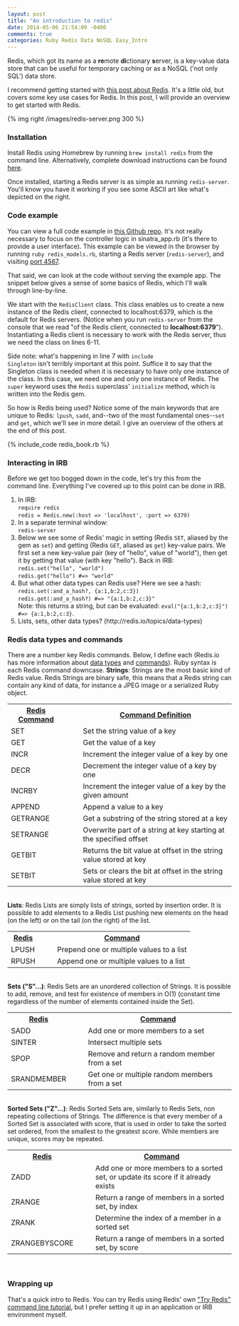 ```yaml
---
layout: post
title: "An introduction to redis"
date: 2014-05-06 21:54:09 -0400
comments: true
categories: Ruby Redis Data NoSQL Easy_Intro
---
```

Redis, which got its name as a <strong>re</strong>mote <strong>di</strong>ctionary <strong>s</strong>erver, is a key-value data store that can be useful for temporary caching or as a NoSQL ('not only SQL') data store.

I recommend getting started with <a href="http://labs.alcacoop.it/doku.php?id=articles:redis_land">this post about Redis</a>. It's a little old, but covers some key use cases for Redis. In this post, I will provide an overview to get started with Redis.

{% img right /images/redis-server.png 300 %}
<h3>Installation</h3>
Install Redis using Homebrew by running <code>brew install redis</code> from the command line. Alternatively, complete download instructions can be found <a href="">here</a>.

Once installed, starting a Redis server is as simple as running <code>redis-server</code>. You'll know you have it working if you see some ASCII art like what's depicted on the right.

<!--more-->

<h3>Code example</h3>
You can view a full code example in <a href="https://github.com/chriskohlbrenner/learn-redis">this Github repo</a>. It's not really necessary to focus on the controller logic in sinatra_app.rb (it's there to provide a user interface). This example can be viewed in the browser by running <code>ruby redis_models.rb</code>, starting a Redis server (<code>redis-server</code>), and visiting <a href="http://localhost:4567/">port 4567</a>.

That said, we can look at the code without serving the example app. The snippet below gives a sense of some basics of Redis, which I'll walk through line-by-line.

We start with the <code>RedisClient</code> class. This class enables us to create a new instance of the Redis client, connected to localhost:6379, which is the default for Redis servers. (Notice when you run <code>redis-server</code> from the console that we read "of the Redis client, connected to <strong>localhost:6379</strong>"). Instantiating a Redis client is necessary to work with the Redis server, thus we need the class on lines 6-11.

Side note: what's happening in line 7 with <code>include Singleton</code> isn't terribly important at this point. Suffice it to say that the Singleton class is needed when it is necessary to have only one instance of the class. In this case, we need one and only one instance of Redis. The <code>super</code> keyword uses the <code>Redis</code> superclass' <code>initialize</code> method, which is written into the Redis gem.

So how is Redis being used? Notice some of the main keywords that are unique to Redis: <code>lpush</code>, <code>sadd</code>, and--two of the most fundamental ones--<code>set</code> and <code>get</code>, which we'll see in more detail. I give an overview of the others at the end of this post.

{% include_code redis_book.rb %}

<h3>Interacting in IRB</h3>
Before we get too bogged down in the code, let's try this from the command line. Everything I've covered up to this point can be done in IRB.
<ol>
  <li>In IRB:<br>
    <code>require redis</code><br>
    <code>redis = Redis.new(:host => 'localhost', :port => 6379)</code>
  </li>
  <li>In a separate terminal window:<br>
    <code>redis-server</code>
  </li>
  <li>Below we see some of Redis' magic in setting (Redis <code>SET</code>, aliased by the gem as <code>set</code>) and getting (Redis <code>GET</code>, aliased as <code>get</code>) key-value pairs. We first set a new key-value pair (key of "hello", value of "world"), then get it by getting that value (with key "hello"). Back in IRB:<br>
    <code>redis.set("hello", "world")</code><br>
    <code>redis.get("hello") #=> "world"</code><br>
  </li>
  <li>But what other data types can Redis use? Here we see a hash:<br>
    <code>redis.set(:and_a_hash?, {a:1,b:2,c:3})</code><br>
    <code>redis.get(:and_a_hash?) #=> "{a:1,b:2,c:3}"</code><br>
    Note: this returns a string, but can be evaluated: <code>eval("{a:1,b:2,c:3}")    #=> {a:1,b:2,c:3}</code>.
  </li>
  <li>
    Lists, sets, other data types? (http://redis.io/topics/data-types)
  </li> 
</ol>

<h3>Redis data types and commands</h3>
There are a number key Redis commands. Below, I define each (Redis.io has more information about <a href="http://redis.io/topics/data-types">data types</a> and <a href="http://redis.io/commands">commands</a>). Ruby syntax is each Redis command downcase.
<table>
<strong>Strings</strong>: Strings are the most basic kind of Redis value. Redis Strings are binary safe, this means that a Redis string can contain any kind of data, for instance a JPEG image or a serialized Ruby object.
  <tr>
    <th><u>Redis Command</u></th>
    <th>&nbsp&nbsp&nbsp&nbsp</th>
    <th><u>Command Definition</u></th>
  </tr>
  <tr>
    <td>SET</td>
    <td>&nbsp&nbsp&nbsp&nbsp</td>
    <td>Set the string value of a key</td>
  </tr>
  <tr>
    <td>GET</td>
    <td>&nbsp&nbsp&nbsp&nbsp</td>
    <td>Get the value of a key</td>
  </tr>
  <tr>
    <td>INCR</td>
    <td>&nbsp&nbsp&nbsp&nbsp</td>
    <td>Increment the integer value of a key by one</td>
  </tr>
  <tr>
    <td>DECR</td>
    <td>&nbsp&nbsp&nbsp&nbsp</td>
    <td>Decrement the integer value of a key by one</td>
  </tr>
  <tr>
    <td>INCRBY</td>
    <td>&nbsp&nbsp&nbsp&nbsp</td>
    <td>Increment the integer value of a key by the given amount</td>
  </tr>
  <tr>
    <td>APPEND</td>
    <td>&nbsp&nbsp&nbsp&nbsp</td>
    <td>Append a value to a key</td>
  </tr>
  <tr>
    <td>GETRANGE</td>
    <td>&nbsp&nbsp&nbsp&nbsp</td>
    <td>Get a substring of the string stored at a key</td>
  </tr>
  <tr>
    <td>SETRANGE</td>
    <td>&nbsp&nbsp&nbsp&nbsp</td>
    <td>Overwrite part of a string at key starting at the specified offset</td>
  </tr>
  <tr>
    <td>GETBIT</td>
    <td>&nbsp&nbsp&nbsp&nbsp</td>
    <td>Returns the bit value at offset in the string value stored at key</td>
  </tr>
  <tr>
    <td>SETBIT</td>
    <td>&nbsp&nbsp&nbsp&nbsp</td>
    <td>Sets or clears the bit at offset in the string value stored at key</td>
  </tr>
</table>
<table>
<br>
<strong>Lists</strong>: Redis Lists are simply lists of strings, sorted by insertion order. It is possible to add elements to a Redis List pushing new elements on the head (on the left) or on the tail (on the right) of the list.
  <tr>
    <th><u>Redis</u></th>
    <th>&nbsp&nbsp&nbsp&nbsp</th>
    <th><u>Command</u></th>
  </tr>
  <tr>
    <td>LPUSH</td>
    <td>&nbsp&nbsp&nbsp&nbsp</td>
    <td>Prepend one or multiple values to a list</td>
  </tr>
  <tr>
    <td>RPUSH</td>
    <td>&nbsp&nbsp&nbsp&nbsp</td>
    <td>Append one or multiple values to a list</td>
  </tr>
</table>
<table>
<br>
<strong>Sets ("S"...)</strong>: Redis Sets are an unordered collection of Strings. It is possible to add, remove, and test for existence of members in O(1) (constant time regardless of the number of elements contained inside the Set).
  <tr>
    <th><u>Redis</u></th>
    <th>&nbsp&nbsp&nbsp&nbsp</th>
    <th><u>Command</u></th>
  </tr>
  <tr>
    <td>SADD</td>
    <td>&nbsp&nbsp&nbsp&nbsp</td>
    <td>Add one or more members to a set</td>
  </tr>
  <tr>
    <td>SINTER</td>
    <td>&nbsp&nbsp&nbsp&nbsp</td>
    <td>Intersect multiple sets</td>
  </tr>
  <tr>
    <td>SPOP</td>
    <td>&nbsp&nbsp&nbsp&nbsp</td>
    <td>Remove and return a random member from a set</td>
  </tr>
  <tr>
    <td>SRANDMEMBER</td>
    <td>&nbsp&nbsp&nbsp&nbsp</td>
    <td>Get one or multiple random members from a set</td>
  </tr>
</table>
<br>
<table>
<strong>Sorted Sets ("Z"...)</strong>: Redis Sorted Sets are, similarly to Redis Sets, non repeating collections of Strings. The difference is that every member of a Sorted Set is associated with score, that is used in order to take the sorted set ordered, from the smallest to the greatest score. While members are unique, scores may be repeated.
  <tr>
    <tr>
    <th><u>Redis</u></th>
    <th>&nbsp&nbsp&nbsp&nbsp</th>
    <th><u>Command</u></th>
  </tr>
    <td>ZADD</td>
    <td>&nbsp&nbsp&nbsp&nbsp</td>
    <td>Add one or more members to a sorted set, or update its score if it already exists</td>
  </tr>
  <tr>
    <td>ZRANGE</td>
    <td>&nbsp&nbsp&nbsp&nbsp</td>
    <td>Return a range of members in a sorted set, by index</td>
  </tr>
  <tr>
    <td>ZRANK</td>
    <td>&nbsp&nbsp&nbsp&nbsp</td>
    <td>Determine the index of a member in a sorted set</td>
  </tr>
  <tr>
    <td>ZRANGEBYSCORE</td>
    <td>&nbsp&nbsp&nbsp&nbsp</td>
    <td>Return a range of members in a sorted set, by score</td>
  </tr>
</table>
<br>
<h3>Wrapping up</h3>
That's a quick intro to Redis. You can try Redis using Redis' own  <a href="http://try.redis.io/">"Try Redis" command line tutorial</a>, but I prefer setting it up in an application or IRB environment myself.